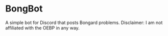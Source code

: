 # BongBot
A simple bot for Discord that posts Bongard problems.
Disclaimer: I am not affiliated with the OEBP in any way.

